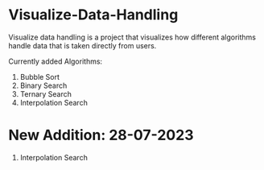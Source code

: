 # Visualize-Data-Handling 
Visualize data handling is a project that visualizes how different algorithms handle data that is taken directly from users.

Currently added Algorithms:
  1. Bubble Sort
  2. Binary Search 
  3. Ternary Search
  4. Interpolation Search

# New Addition: 28-07-2023
 1. Interpolation Search
